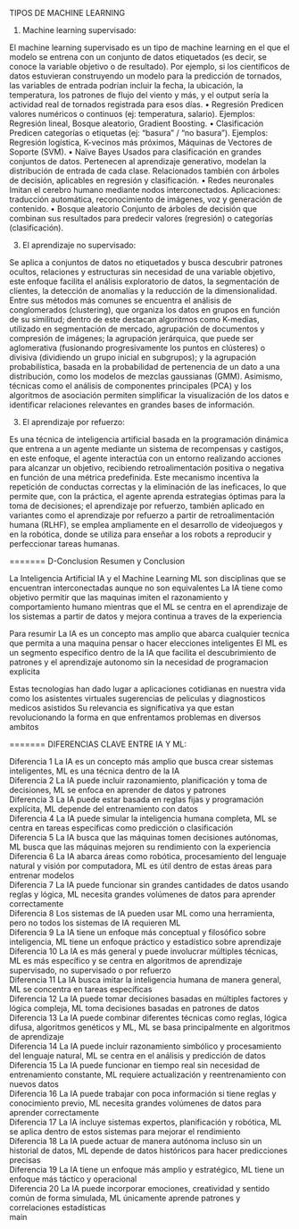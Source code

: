 
TIPOS DE MACHINE LEARNING

1.	Machine learning supervisado:
   
El machine learning supervisado es un tipo de machine learning en el que el modelo se entrena con un conjunto de datos etiquetados (es decir, se conoce la variable objetivo o de resultado). Por ejemplo, si los científicos de datos estuvieran construyendo un modelo para la predicción de tornados, las variables de entrada podrían incluir la fecha, la ubicación, la temperatura, los patrones de flujo del viento y más, y el output sería la actividad real de tornados registrada para esos días.
•	Regresión
Predicen valores numéricos o continuos (ej: temperatura, salario).
Ejemplos: Regresión lineal, Bosque aleatorio, Gradient Boosting.
•	Clasificación
Predicen categorías o etiquetas (ej: “basura” / “no basura”).
Ejemplos: Regresión logística, K-vecinos más próximos, Máquinas de Vectores de Soporte (SVM).
•	Naïve Bayes
Usados para clasificación en grandes conjuntos de datos.
Pertenecen al aprendizaje generativo, modelan la distribución de entrada de cada clase.
Relacionados también con árboles de decisión, aplicables en regresión y clasificación.
•	Redes neuronales
Imitan el cerebro humano mediante nodos interconectados.
Aplicaciones: traducción automática, reconocimiento de imágenes, voz y generación de contenido.
•	Bosque aleatorio
Conjunto de árboles de decisión que combinan sus resultados para predecir valores (regresión) o categorías (clasificación).


3.	El aprendizaje no supervisado:

Se aplica a conjuntos de datos no etiquetados y busca descubrir patrones ocultos, relaciones y estructuras sin necesidad de una variable objetivo, este enfoque facilita el análisis exploratorio de datos, la segmentación de clientes, la detección de anomalías y la reducción de la dimensionalidad. Entre sus métodos más comunes se encuentra el análisis de conglomerados (clustering), que organiza los datos en grupos en función de su similitud; dentro de este destacan algoritmos como K-medias, utilizado en segmentación de mercado, agrupación de documentos y compresión de imágenes; la agrupación jerárquica, que puede ser aglomerativa (fusionando progresivamente los puntos en clústeres) o divisiva (dividiendo un grupo inicial en subgrupos); y la agrupación probabilística, basada en la probabilidad de pertenencia de un dato a una distribución, como los modelos de mezclas gaussianas (GMM). Asimismo, técnicas como el análisis de componentes principales (PCA) y los algoritmos de asociación permiten simplificar la visualización de los datos e identificar relaciones relevantes en grandes bases de información.

3.	El aprendizaje por refuerzo:

Es una técnica de inteligencia artificial basada en la programación dinámica que entrena a un agente mediante un sistema de recompensas y castigos, en este enfoque, el agente interactúa con un entorno realizando acciones para alcanzar un objetivo, recibiendo retroalimentación positiva o negativa en función de una métrica predefinida. Este mecanismo incentiva la repetición de conductas correctas y la eliminación de las ineficaces, lo que permite que, con la práctica, el agente aprenda estrategias óptimas para la toma de decisiones; el aprendizaje por refuerzo, también aplicado en variantes como el aprendizaje por refuerzo a partir de retroalimentación humana (RLHF), se emplea ampliamente en el desarrollo de videojuegos y en la robótica, donde se utiliza para enseñar a los robots a reproducir y perfeccionar tareas humanas.
 
=======
D-Conclusion
Resumen y Conclusion

La Inteligencia Artificial IA y el Machine Learning ML son disciplinas que se encuentran interconectadas aunque no son equivalentes La IA tiene como objetivo permitir que las maquinas imiten el razonamiento y comportamiento humano mientras que el ML se centra en el aprendizaje de los sistemas a partir de datos y mejora continua a traves de la experiencia

Para resumir
La IA es un concepto mas amplio que abarca cualquier tecnica que permita a una maquina pensar o hacer elecciones inteligentes
El ML es un segmento especifico dentro de la IA que facilita el descubrimiento de patrones y el aprendizaje autonomo sin la necesidad de programacion explicita

Estas tecnologias han dado lugar a aplicaciones cotidianas en nuestra vida como los asistentes virtuales sugerencias de peliculas y diagnosticos medicos asistidos Su relevancia es significativa ya que estan revolucionando la forma en que enfrentamos problemas en diversos ambitos

=======
DIFERENCIAS CLAVE ENTRE IA Y ML:

Diferencia 1 La IA es un concepto más amplio que busca crear sistemas inteligentes, ML es una técnica dentro de la IA  
Diferencia 2 La IA puede incluir razonamiento, planificación y toma de decisiones, ML se enfoca en aprender de datos y patrones  
Diferencia 3 La IA puede estar basada en reglas fijas y programación explícita, ML depende del entrenamiento con datos  
Diferencia 4 La IA puede simular la inteligencia humana completa, ML se centra en tareas específicas como predicción o clasificación  
Diferencia 5 La IA busca que las máquinas tomen decisiones autónomas, ML busca que las máquinas mejoren su rendimiento con la experiencia  
Diferencia 6 La IA abarca áreas como robótica, procesamiento del lenguaje natural y visión por computadora, ML es útil dentro de estas áreas para entrenar modelos  
Diferencia 7 La IA puede funcionar sin grandes cantidades de datos usando reglas y lógica, ML necesita grandes volúmenes de datos para aprender correctamente  
Diferencia 8 Los sistemas de IA pueden usar ML como una herramienta, pero no todos los sistemas de IA requieren ML  
Diferencia 9 La IA tiene un enfoque más conceptual y filosófico sobre inteligencia, ML tiene un enfoque práctico y estadístico sobre aprendizaje  
Diferencia 10 La IA es más general y puede involucrar múltiples técnicas, ML es más específico y se centra en algoritmos de aprendizaje supervisado, no supervisado o por refuerzo  
Diferencia 11 La IA busca imitar la inteligencia humana de manera general, ML se concentra en tareas específicas  
Diferencia 12 La IA puede tomar decisiones basadas en múltiples factores y lógica compleja, ML toma decisiones basadas en patrones de datos  
Diferencia 13 La IA puede combinar diferentes técnicas como reglas, lógica difusa, algoritmos genéticos y ML, ML se basa principalmente en algoritmos de aprendizaje  
Diferencia 14 La IA puede incluir razonamiento simbólico y procesamiento del lenguaje natural, ML se centra en el análisis y predicción de datos  
Diferencia 15 La IA puede funcionar en tiempo real sin necesidad de entrenamiento constante, ML requiere actualización y reentrenamiento con nuevos datos  
Diferencia 16 La IA puede trabajar con poca información si tiene reglas y conocimiento previo, ML necesita grandes volúmenes de datos para aprender correctamente  
Diferencia 17 La IA incluye sistemas expertos, planificación y robótica, ML se aplica dentro de estos sistemas para mejorar el rendimiento  
Diferencia 18 La IA puede actuar de manera autónoma incluso sin un historial de datos, ML depende de datos históricos para hacer predicciones precisas  
Diferencia 19 La IA tiene un enfoque más amplio y estratégico, ML tiene un enfoque más táctico y operacional  
Diferencia 20 La IA puede incorporar emociones, creatividad y sentido común de forma simulada, ML únicamente aprende patrones y correlaciones estadísticas   
main


